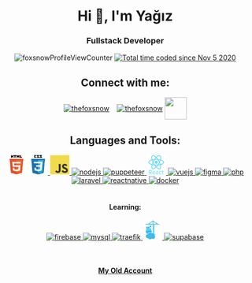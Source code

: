 <h1  align="center">Hi 👋, I'm Yağız</h1>
<h3 align="center">Fullstack Developer</h3>

<p align="center"> 
  <img src="https://komarev.com/ghpvc/?username=foxsnow38&label=Profile%20views&color=80ceff&style=flat-square" alt="foxsnowProfileViewCounter" /> 
  <a href="https://wakatime.com/@80c1265b-b9f3-4878-8403-3f1ba54e1fd1"><img src="https://wakatime.com/badge/user/5f971379-ccd6-465f-a0e1-6dfd0ade5512.svg?style=flat-square" alt="Total time coded since Nov 5 2020" /></a>
</p>
<div align="center">


<h2 align="center">Connect with me:</h2>
<p align="center">
<a href="https://www.linkedin.com/in/mehmet-ya%C4%9F%C4%B1z-maktav-692642196/" target="blank"><img align="center" src="https://www.vectorlogo.zone/logos/linkedin/linkedin-icon.svg" alt="thefoxsnow" height="40" width="40" /></a>  
&nbsp;&nbsp;&nbsp;<a href="https://medium.com/@thefoxsnow" target="blank"><img align="center" src="https://www.vectorlogo.zone/logos/medium/medium-tile.svg" alt="thefoxsnow" height="45" width="45" /></a>
<a href="https://www.grepper.com/profile/myagizmaktav#" target="blank">  <img src="https://d2441bdvuxbh7t.cloudfront.net/web/images/logo_colors_small.png" height="45" width="45" align="center"></a>

<br>

</p>
<h2 align="center">Languages and Tools:</h2>
<p align="center"><a href="https://www.w3.org/html/" target="_blank"> <img
            src="https://raw.githubusercontent.com/devicons/devicon/master/icons/html5/html5-original-wordmark.svg"
            alt="html5" width="40" height="40" /></a> <a href="https://www.w3schools.com/css/" target="_blank"><img
            src="https://raw.githubusercontent.com/devicons/devicon/master/icons/css3/css3-original-wordmark.svg"
            alt="css3" width="40" height="40" /></a><a href="https://developer.mozilla.org/en-US/docs/Web/JavaScript" target="_blank"> <img
            src="https://raw.githubusercontent.com/devicons/devicon/master/icons/javascript/javascript-original.svg"
            alt="javascript" width="40" height="40" /> </a><a href="https://nodejs.org" target="_blank"> <img
            src="https://www.vectorlogo.zone/logos/nodejs/nodejs-icon.svg"
            alt="nodejs" width="40" height="40" /> </a><a  href="https://github.com/puppeteer/puppeteer" target="_blank"> <img
            src="https://www.vectorlogo.zone/logos/pptrdev/pptrdev-official.svg" alt="puppeteer" width="40"
            height="40" /> </a><a href="https://reactjs.org/" target="_blank"> <img
            src="https://raw.githubusercontent.com/devicons/devicon/master/icons/react/react-original-wordmark.svg"
            alt="react" width="40" height="40" /> </a>
             <a href="https://www.typescriptlang.org/" target="_blank"> <img src="https://www.vectorlogo.zone/logos/typescriptlang/typescriptlang-icon.svg" alt="vuejs" width="40" height="40"/> </a> <a href="https://www.figma.com/" target="_blank"> <img
            src="https://www.vectorlogo.zone/logos/figma/figma-icon.svg" alt="figma" width="40" height="40" /> </a>
          <a href="https://www.php.net/" target="_blank"> <img
            src="https://www.vectorlogo.zone/logos/php/php-horizontal.svg"
            alt="php" width="40" height="40" /> </a>
     <a href="https://laravel.com/" target="_blank"> <img
            src="https://upload.vectorlogo.zone/logos/laravel/images/fd9bffa7-873e-4946-92bc-815ed69faeec.svg"
            alt="laravel" width="40" height="40" /> </a>
     <a href="https://reactnative.dev/" target="_blank"> <img
            src="https://upload.vectorlogo.zone/logos/reactnativedev/images/199b2976-954e-4e42-8d79-12a784e2cdf9.svg"
            alt="reactnative" width="55" height="55" /> </a>
   <a href="https://www.docker.com/" target="_blank"> <img
            src="https://www.vectorlogo.zone/logos/docker/docker-tile.svg"
            alt="docker" width="40" height="40" /> </a>
             <br/>
              <br/>
            <h4>Learning:</h4>
            <a href="https://firebase.google.com/" target="_blank"> <img
            src="https://www.vectorlogo.zone/logos/firebase/firebase-icon.svg"
            alt="firebase" width="40" height="40" /> </a><a href="https://www.mysql.com/" target="_blank"> <img
            src="https://www.vectorlogo.zone/logos/mysql/mysql-icon.svg"
            alt="mysql" width="40" height="40" /> </a>
             <a href="https://traefik.io" target="_blank"> <img
            src="https://www.vectorlogo.zone/logos/traefikio/traefikio-icon.svg"
            alt="traefik" width="40" height="40" /> </a>
             <a href="https://www.portainer.io" target="_blank"> <img
            src="https://raw.githubusercontent.com/devicons/devicon/master/icons/portainer/portainer-original.svg"
            alt="portainer" width="40" height="40" /> </a>
             <a href="https://supabase.com" target="_blank"> <img
            src="https://www.vectorlogo.zone/logos/supabase/supabase-icon.svg"
            alt="supabase" width="40" height="40" /> </a>
            
            
           
   
          
</p>
<br/>
<h4  align="center"><a href="https://github.com/foxsnow38">My Old Account</a></h4>


